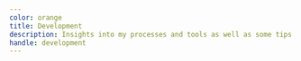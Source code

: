 ```yaml
---
color: orange
title: Development
description: Insights into my processes and tools as well as some tips and tricks for other developers. All the things I love about writing code.
handle: development
---
```

